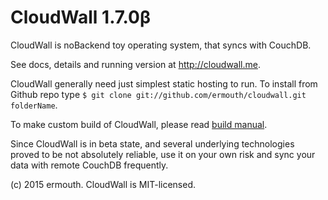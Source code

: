 # CloudWall 1.7.0β
CloudWall is noBackend toy operating system, that syncs with CouchDB.

See docs, details and running version at http://cloudwall.me.

CloudWall generally need just simplest static hosting to run. To install from Github repo type `$ git clone git://github.com/ermouth/cloudwall.git folderName`.

To make custom build of CloudWall, please read [build manual](http://cloudwall.me/os/docs/build.html).

Since CloudWall is in beta state, and several underlying technologies proved to be not absolutely reliable, use it on your own risk and sync your data with remote CouchDB frequently.

(c) 2015 ermouth. CloudWall is MIT-licensed.
